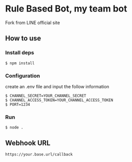# Rule Based Bot, my team bot

Fork from LINE official site

## How to use

### Install deps

```shell
$ npm install
```

### Configuration
create an .env file and input the follow information

```shell
$ CHANNEL_SECRET=YOUR_CHANNEL_SECRET
$ CHANNEL_ACCESS_TOKEN=YOUR_CHANNEL_ACCESS_TOKEN
$ PORT=1234
```

### Run

```shell
$ node .
```

## Webhook URL

```
https://your.base.url/callback
```
